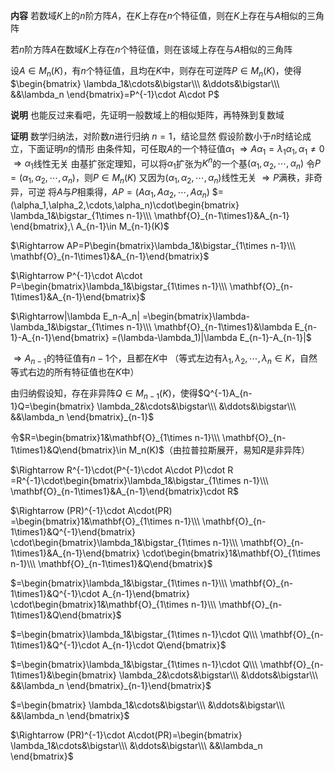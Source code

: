**内容**
若数域$K$上的$n$阶方阵$A$，在$K$上存在$n$个特征值，则在$K$上存在与$A$相似的三角阵

若$n$阶方阵$A$在数域$K$上存在$n$个特征值，则在该域上存在与$A$相似的三角阵

设$A\in M_n(K)$，有$n$个特征值，且均在$K$中，则存在可逆阵$P\in M_n(K)$，使得$\begin{bmatrix}
\lambda_1&\cdots&\bigstar\\\ 
&\ddots&\bigstar\\\ 
&&\lambda_n
\end{bmatrix}=P^{-1}\cdot A\cdot P$

**说明**
也能反过来看吧，先证明一般数域上的相似矩阵，再特殊到复数域

**证明**
数学归纳法，对阶数$n$进行归纳
$n=1$，结论显然
假设阶数小于$n$时结论成立，下面证明$n$的情形
由条件知，可任取$A$的一个特征值$\alpha_1$
$\Rightarrow A\alpha_1=\lambda_1\alpha_1,\alpha_1\neq0$
$\Rightarrow\alpha_1$线性无关
由基扩张定理知，可以将$\alpha_1$扩张为$K^n$的一个基$(\alpha_1,\alpha_2,\cdots,\alpha_n)$
令$P=(\alpha_1,\alpha_2,\cdots,\alpha_n)$，则$P\in M_n(K)$
又因为$(\alpha_1,\alpha_2,\cdots,\alpha_n)$线性无关
$\Rightarrow P$满秩，非奇异，可逆
将$A$与$P$相乘得，$AP=(A\alpha_1,A\alpha_2,\cdots,A\alpha_n)$
$=(\alpha_1,\alpha_2,\cdots,\alpha_n)\cdot\begin{bmatrix}
\lambda_1&\bigstar_{1\times n-1}\\\ 
\mathbf{O}_{n-1\times1}&A_{n-1}
\end{bmatrix},\ A_{n-1}\in M_{n-1}(K)$

$\Rightarrow AP=P\begin{bmatrix}\lambda_1&\bigstar_{1\times n-1}\\\ \mathbf{O}_{n-1\times1}&A_{n-1}\end{bmatrix}$

$\Rightarrow P^{-1}\cdot A\cdot P=\begin{bmatrix}\lambda_1&\bigstar_{1\times n-1}\\\ \mathbf{O}_{n-1\times1}&A_{n-1}\end{bmatrix}$

$\Rightarrow|\lambda E_n-A_n|
=\begin{bmatrix}\lambda-\lambda_1&\bigstar_{1\times n-1}\\\ \mathbf{O}_{n-1\times1}&\lambda E_{n-1}-A_{n-1}\end{bmatrix}
=(\lambda-\lambda_1)|\lambda E_{n-1}-A_{n-1}|$

$\Rightarrow A_{n-1}$的特征值有$n-1$个，且都在$K$中
（等式左边有$\lambda_1,\lambda_2,\cdots,\lambda_n\in K$，自然等式右边的所有特征值也在$K$中）

由归纳假设知，存在非异阵$Q\in M_{n-1}(K)$，使得$Q^{-1}A_{n-1}Q=\begin{bmatrix}
\lambda_2&\cdots&\bigstar\\\
&\ddots&\bigstar\\\
&&\lambda_n
\end{bmatrix}_{n-1}$

令$R=\begin{bmatrix}1&\mathbf{O}_{1\times n-1}\\\ \mathbf{O}_{n-1\times1}&Q\end{bmatrix}\in M_n(K)$（由拉普拉斯展开，易知$R$是非异阵）

$\Rightarrow R^{-1}\cdot(P^{-1}\cdot A\cdot P)\cdot R
=R^{-1}\cdot\begin{bmatrix}\lambda_1&\bigstar_{1\times n-1}\\\ \mathbf{O}_{n-1\times1}&A_{n-1}\end{bmatrix}\cdot R$

$\Rightarrow (PR)^{-1}\cdot A\cdot(PR)
=\begin{bmatrix}1&\mathbf{O}_{1\times n-1}\\\ \mathbf{O}_{n-1\times1}&Q^{-1}\end{bmatrix}
\cdot\begin{bmatrix}\lambda_1&\bigstar_{1\times n-1}\\\ \mathbf{O}_{n-1\times1}&A_{n-1}\end{bmatrix}
\cdot\begin{bmatrix}1&\mathbf{O}_{1\times n-1}\\\ \mathbf{O}_{n-1\times1}&Q\end{bmatrix}$

$=\begin{bmatrix}\lambda_1&\bigstar_{1\times n-1}\\\ \mathbf{O}_{n-1\times1}&Q^{-1}\cdot A_{n-1}\end{bmatrix}
\cdot\begin{bmatrix}1&\mathbf{O}_{1\times n-1}\\\ \mathbf{O}_{n-1\times1}&Q\end{bmatrix}$

$=\begin{bmatrix}\lambda_1&\bigstar_{1\times n-1}\cdot Q\\\ \mathbf{O}_{n-1\times1}&Q^{-1}\cdot A_{n-1}\cdot Q\end{bmatrix}$

$=\begin{bmatrix}\lambda_1&\bigstar_{1\times n-1}\cdot Q\\\ 
\mathbf{O}_{n-1\times1}&\begin{bmatrix}
\lambda_2&\cdots&\bigstar\\\
&\ddots&\bigstar\\\
&&\lambda_n
\end{bmatrix}_{n-1}\end{bmatrix}$

$=\begin{bmatrix}
\lambda_1&\cdots&\bigstar\\\
&\ddots&\bigstar\\\
&&\lambda_n
\end{bmatrix}$

$\Rightarrow (PR)^{-1}\cdot A\cdot(PR)=\begin{bmatrix}
\lambda_1&\cdots&\bigstar\\\
&\ddots&\bigstar\\\
&&\lambda_n
\end{bmatrix}$